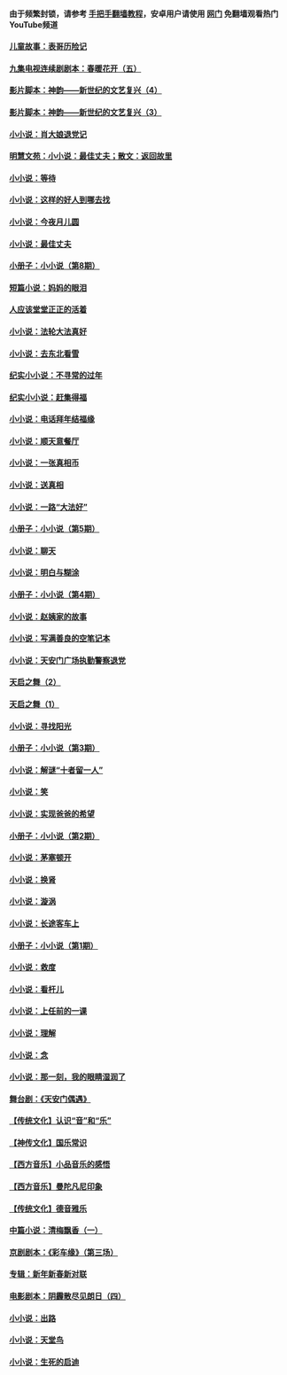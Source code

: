 #### 由于频繁封锁，请参考 [手把手翻墙教程](https://github.com/gfw-breaker/guides/wiki/)，安卓用户请使用 [网门](https://github.com/gfw-breaker/nogfw/blob/master/dl.md?t=05181000) 免翻墙观看热门YouTube频道 

#### [儿童故事：表哥历险记](../pages/328/383535.md?t=05181000) 

#### [九集电视连续剧剧本：春暖花开（五）](../pages/328/275919.md?t=05181000) 

#### [影片脚本：神韵——新世纪的文艺复兴（4）](../pages/328/266089.md?t=05181000) 

#### [影片脚本：神韵——新世纪的文艺复兴（3）](../pages/328/266087.md?t=05181000) 

#### [小小说：肖大娘退党记](../pages/328/239807.md?t=05181000) 

#### [明慧文苑：小小说：最佳丈夫；散文：返回故里](../pages/328/3439.md?t=05181000) 

#### [小小说：等待](../pages/328/223927.md?t=05181000) 

#### [小小说：这样的好人到哪去找](../pages/328/209396.md?t=05181000) 

#### [小小说：今夜月儿圆](../pages/328/193588.md?t=05181000) 

#### [小小说：最佳丈夫](../pages/328/190938.md?t=05181000) 

#### [小册子：小小说（第8期）](../pages/328/188202.md?t=05181000) 

#### [短篇小说：妈妈的眼泪](../pages/328/187712.md?t=05181000) 

#### [人应该堂堂正正的活着](../pages/328/182430.md?t=05181000) 

#### [小小说：法轮大法真好](../pages/328/174669.md?t=05181000) 

#### [小小说：去东北看雪](../pages/328/173882.md?t=05181000) 

#### [纪实小小说：不寻常的过年](../pages/328/173187.md?t=05181000) 

#### [纪实小小说：赶集得福](../pages/328/172652.md?t=05181000) 

#### [小小说：电话拜年结福缘](../pages/328/172533.md?t=05181000) 

#### [小小说：顺天意餐厅](../pages/328/170182.md?t=05181000) 

#### [小小说：一张真相币](../pages/328/169410.md?t=05181000) 

#### [小小说：送真相](../pages/328/166713.md?t=05181000) 

#### [小小说：一路“大法好”](../pages/328/162016.md?t=05181000) 

#### [小册子：小小说（第5期）](../pages/328/161131.md?t=05181000) 

#### [小小说：聊天](../pages/328/159640.md?t=05181000) 

#### [小小说：明白与糊涂](../pages/328/158101.md?t=05181000) 

#### [小册子：小小说（第4期）](../pages/328/158006.md?t=05181000) 

#### [小小说：赵姨家的故事](../pages/328/157843.md?t=05181000) 

#### [小小说：写满善良的空笔记本](../pages/328/157382.md?t=05181000) 

#### [小小说：天安门广场执勤警察退党](../pages/328/156982.md?t=05181000) 

#### [天启之舞（2）](../pages/328/153440.md?t=05181000) 

#### [天启之舞（1）](../pages/328/153439.md?t=05181000) 

#### [小小说：寻找阳光](../pages/328/153065.md?t=05181000) 

#### [小册子：小小说（第3期）](../pages/328/151715.md?t=05181000) 

#### [小小说：解谜“十者留一人”](../pages/328/148967.md?t=05181000) 

#### [小小说：笑](../pages/328/148905.md?t=05181000) 

#### [小小说：实现爸爸的希望](../pages/328/148096.md?t=05181000) 

#### [小册子：小小说（第2期）](../pages/328/147214.md?t=05181000) 

#### [小小说：茅塞顿开](../pages/328/147030.md?t=05181000) 

#### [小小说：换肾](../pages/328/146770.md?t=05181000) 

#### [小小说：漩涡](../pages/328/146683.md?t=05181000) 

#### [小小说：长途客车上](../pages/328/145076.md?t=05181000) 

#### [小册子：小小说（第1期）](../pages/328/143963.md?t=05181000) 

#### [小小说：救度](../pages/328/143927.md?t=05181000) 

#### [小小说：看杆儿](../pages/328/142137.md?t=05181000) 

#### [小小说：上任前的一课](../pages/328/140808.md?t=05181000) 

#### [小小说：理解](../pages/328/140476.md?t=05181000) 

#### [小小说：念](../pages/328/139513.md?t=05181000) 

#### [小小说：那一刻，我的眼睛湿润了](../pages/328/138476.md?t=05181000) 

#### [舞台剧：《天安门偶遇》](../pages/328/117155.md?t=05181000) 

#### [【传统文化】认识“音”和“乐”](../pages/328/108667.md?t=05181000) 

#### [【神传文化】国乐常识](../pages/328/104225.md?t=05181000) 

#### [【西方音乐】小品音乐的感悟](../pages/328/102924.md?t=05181000) 

#### [【西方音乐】曼陀凡尼印象](../pages/328/102922.md?t=05181000) 

#### [【传统文化】德音雅乐](../pages/328/102923.md?t=05181000) 

#### [中篇小说：清梅飘香（一）](../pages/328/101058.md?t=05181000) 

#### [京剧剧本：《彩车缘》（第三场）](../pages/328/96434.md?t=05181000) 

#### [专辑：新年新春新对联](../pages/328/94991.md?t=05181000) 

#### [电影剧本：阴霾散尽见朗日（四）](../pages/328/87081.md?t=05181000) 

#### [小小说：出路](../pages/328/84848.md?t=05181000) 

#### [小小说：天堂鸟](../pages/328/83084.md?t=05181000) 

#### [小小说：生死的启迪](../pages/328/70977.md?t=05181000) 

